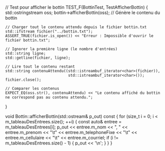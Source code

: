 // Test pour afficher le bottin
TEST_F(BottinTest, TestAfficherBottin) {
    std::ostringstream oss;
    bottin->afficherBottin(oss); // Génère le contenu du bottin

    // Charger tout le contenu attendu depuis le fichier bottin.txt
    std::ifstream fichier("../bottin.txt");
    ASSERT_TRUE(fichier.is_open()) << "Erreur : Impossible d'ouvrir le fichier bottin.txt";

    // Ignorer la première ligne (le nombre d'entrées)
    std::string ligne;
    std::getline(fichier, ligne);

    // Lire tout le contenu restant
    std::string contenuAttendu((std::istreambuf_iterator<char>(fichier)),
                                std::istreambuf_iterator<char>());
    fichier.close();

    // Comparer les contenus
    EXPECT_EQ(oss.str(), contenuAttendu) << "Le contenu affiché du bottin ne correspond pas au contenu attendu.";
}


void Bottin::afficherBottin(std::ostream& p_out) const {
    for (size_t i = 0; i < m_tableauDesEntrees.size(); ++i) {
        const auto& entree = m_tableauDesEntrees[i];
        p_out << entree.m_nom << ", " << entree.m_prenom << "\t"
              << entree.m_telephoneFixe << "\t" << entree.m_cellulaire << "\t"
              << entree.m_courriel;
        if (i != m_tableauDesEntrees.size() - 1) {
            p_out << '\n';
        }
    }
}
